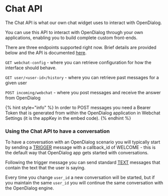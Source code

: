 # Chat API

The Chat API is what our own chat widget uses to interact with OpenDialog.&#x20;

You can use this API to interact with OpenDialog through your own applications, enabling you to build complete custom front-ends.

There are three endpoints supported right now. Brief details are provided below and the API is  documented [here](https://chatapi.opendialog.ai/).

`GET webchat-config`  - where you can retrieve configuration for how the interface should behave.&#x20;

`GET user/<user-id>/history` - where you can retrieve past messages for a given user

`POST incoming/webchat`  - where you post messages and receive the answer from OpenDialog

{% hint style="info" %}
In order to POST messages you need a Bearer Token that is generated from within the OpenDialog application in Webchat Settings (it is the appKey in the embed code). &#x20;
{% endhint %}

### Using the Chat API to have a conversation

To have a conversation with an OpenDialog scenario you will typically start by sending a [TRIGGER](https://documenter.getpostman.com/view/3532544/TVmLAdPF#372bcbba-e0af-43f5-b6cd-d59790f86522) message with a callback\_id of WELCOME - this is the default way that OpenDialog app gets started with conversations.

Following the trigger message you can send standard [TEXT](https://documenter.getpostman.com/view/3532544/TVmLAdPF#c83d72c8-11d2-45d9-9949-37e22a5cf635) messages that contain the text that the user is saying.&#x20;

Every time you change `user_id` a new conversation will be started, but if you maintain the same `user_id` you will continue the same conversation with the OpenDialog engine.

